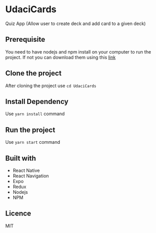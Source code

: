 # UdaciCards
Quiz App (Allow user to create deck and add card to a given deck)

## Prerequisite
You need to have nodejs and npm install on your computer to run the project. If not you can download them using this [link](https://nodejs.org/en/download/)

## Clone the project
After cloning the project use `cd UdaciCards`

## Install Dependency
Use `yarn install` command

## Run the project
Use `yarn start` command

## Built with
* React Native
* React Navigation
* Expo
* Redux
* Nodejs
* NPM

## Licence
MIT
